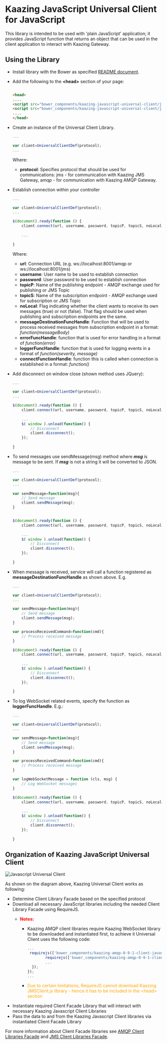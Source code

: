 # Kaazing JavaScript Universal Client for JavaScript
This library is intended to be used with 'plain JavaScript' application; it provides JavaScript function that returns an object that can be used in the client application to interact with Kaazing Gateway.

## Using the Library
- Install library with the Bower as specified [README document][1].
- Add the following to the **\<head\>** section of your page:  
	```html
	
	<head>  
	....    
	<script src="bower_components/kaazing-javascript-universal-client/javascript/src/JavascriptUniversalClient.js"></script>
	<script src="bower_components/kaazing-javascript-universal-client/javascript/src/JmsClient.js"></script>
	....  
	</head>
	```
- Create an instance of the Universal Client Library.
	```javascript
	...
	
	var client=UniversalClientDef(protocol);
	...
	
	```
	Where:
	- **protocol**: Specifies protocol that should be used for communications: jms - for communication with Kaazing JMS Gateway, amqp - for communication with Kaazing AMQP Gateway.

- Establish connection within your controller
	```javascript
	...
	
	var client=UniversalClientDef(protocol);
	...

	$(document).ready(function () {
		client.connect(url, username, password, topicP, topicS, noLocal, messageDestinationFuncHandle,loggerFuncHandle);
		
		...
		
	}
	
	```
	Where:
	- **url**: Connection URL (e.g. ws://localhost:8001/amqp or ws://localhost:8001/jms)
	- **username**: User name to be used to establish connection
	- **password**: User password to be used to establish connection
	- **topicP**: Name of the publishing endpoint - AMQP exchange used for publishing or JMS Topic
	- **topicS**: Name of the subscription endpoint - AMQP exchange used for subscription or JMS Topic
	- **noLocal**: Flag indicating whether the client wants to receive its own messages (true) or not (false). That flag should be used when publishing and subscription endpoints are the same.
	- **messageDestinationFuncHandle**: Function that will be used to process received messages from subscription endpoint in a format: _function(messageBody)_
	- **errorFuncHandle**: function that is used for error handling in a format of _function(error)_
	- **loggerFuncHandle**: function that is used for logging events in a format of _function(severity, message)_
	- **connectFunctionHandle**: function this is called when connection is established in a format: _function()_
- Add disconnect on window close (shown method uses JQuery):
	```javascript
	...
	
	var client=UniversalClientDef(protocol);
	...

	$(document).ready(function () {
		client.connect(url, username, password, topicP, topicS, noLocal, messageDestinationFuncHandle,loggerFuncHandle);
		
		...
		$( window ).unload(function() {
            // Disconnect
            client.disconnect();
        });
		
	}

	```
- To send messages use sendMessage(msg) method
	where _**msg**_ is message to be sent. If _**msg**_ is not a string it will be converted to JSON.
	```javascript
	...
	
	var client=UniversalClientDef(protocol);
	...
	
	var sendMessage=function(msg){
		// Send message
    	client.sendMessage(msg);
	}


	$(document).ready(function () {
		client.connect(url, username, password, topicP, topicS, noLocal, messageDestinationFuncHandle,loggerFuncHandle);
		
		...
		$( window ).unload(function() {
            // Disconnect
            client.disconnect();
        });
		
	}
	```
- When message is received, service will call a function registered as **messageDestinationFuncHandle** as shown above. E.g.  

	```javascript
	...
	
	var client=UniversalClientDef(protocol);
	...
	
	var sendMessage=function(msg){
		// Send message
    	client.sendMessage(msg);
	}

	var processReceivedCommand=function(cmd){
		// Process received message
	}	

	$(document).ready(function () {
		client.connect(url, username, password, topicP, topicS, noLocal, processReceivedCommand,loggerFuncHandle);
		
		...
		$( window ).unload(function() {
            // Disconnect
            client.disconnect();
        });
		
	}	

	```
- To log WebSocket related events, specify the function as **loggerFuncHandle**. E.g.:  
	```javascript
	...
	
	var client=UniversalClientDef(protocol);
	...
	
	var sendMessage=function(msg){
		// Send message
    	client.sendMessage(msg);
	}

	var processReceivedCommand=function(cmd){
		// Process received message
	}	
	
	var logWebSocketMessage = function (cls, msg) {
		// Log WebSocket messages
	}

	$(document).ready(function () {
		client.connect(url, username, password, topicP, topicS, noLocal, processReceivedCommand,logWebSocketMessage);
		
		...
		$( window ).unload(function() {
            // Disconnect
            client.disconnect();
        });
		
	}	
	```

## Organization of Kaazing JavaScript Universal Client   

![][image-1]

As shown on the diagram above, Kaazing Universal Client works as following:
- Determine Client Library Facade based on the specified protocol
- Download all necessary JavaScript libraries including the needed Client Library Facade using RequireJS.
	- <font color='red'> **Notes:** </font>
	
		- Kaazing AMQP client libraries require Kaazing WebSocket library to be downloaded and instantiated first, to achieve it Universal Client uses the following code:

			```javascript
			...
			 requirejs(['bower_components/kaazing-amqp-0-9-1-client-javascript/javascript/WebSocket.js'],function(){
                    requirejs(['bower_components/kaazing-amqp-0-9-1-client-javascript/javascript/Amqp-0-9-1.js', 'bower_components/kaazing-javascript-universal-client/javascript/src/AmqpUniversalClient.js'], function () {
                    ...
              });
            });
            ...
            ```						
            
		- <font color='orange'> Due to certain limitations, RequireJS cannot download Kaazing JMSClient.js library - hence it has to be included in the \<head\> section </font>
- Instantiate required Client Facade Library that will interact with necessary Kaazing Javascript Client Libraries
- Pass the data to and from the Kaazing Javascript Client libraries via instantiated Client Facade Library

For more information about Client Facade libraries see 
[AMQP Client Libraries Facade][2] and [JMS Client Libraries Facade][3].   

[1]:	README.md
[2]:	KaazingAMQPClientLibrariesFacade.md
[3]:	KaazingJMSClientLibrariesFacade.md
[image-1]:	images/JavascriptUniversalClient.png "Javascript Universal Client"
